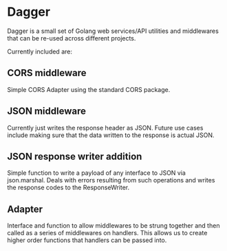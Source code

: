 # Dagger

Dagger is a small set of Golang web services/API utilities and middlewares that can be re-used across different projects.

Currently included are:

## CORS middleware
Simple CORS Adapter using the standard CORS package.

## JSON middleware
Currently just writes the response header as JSON.
Future use cases include making sure that the data written to the response is actual JSON.

## JSON response writer addition
Simple function to write a payload of any interface to JSON via json.marshal.
Deals with errors resulting from such operations and writes the response codes to the ResponseWriter.

## Adapter
Interface and function to allow middlewares to be strung together and then called as a series of middlewares on handlers.
This allows us to create higher order functions that handlers can be passed into.
